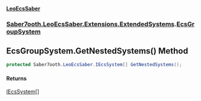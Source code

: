 #### [LeoEcsSaber](index.md 'index')
### [Saber7ooth.LeoEcsSaber.Extensions.ExtendedSystems](Saber7ooth.LeoEcsSaber.Extensions.ExtendedSystems.md 'Saber7ooth.LeoEcsSaber.Extensions.ExtendedSystems').[EcsGroupSystem](EcsGroupSystem.md 'Saber7ooth.LeoEcsSaber.Extensions.ExtendedSystems.EcsGroupSystem')

## EcsGroupSystem.GetNestedSystems() Method

```csharp
protected Saber7ooth.LeoEcsSaber.IEcsSystem[] GetNestedSystems();
```

#### Returns
[IEcsSystem](IEcsSystem.md 'Saber7ooth.LeoEcsSaber.IEcsSystem')[[]](https://docs.microsoft.com/en-us/dotnet/api/System.Array 'System.Array')